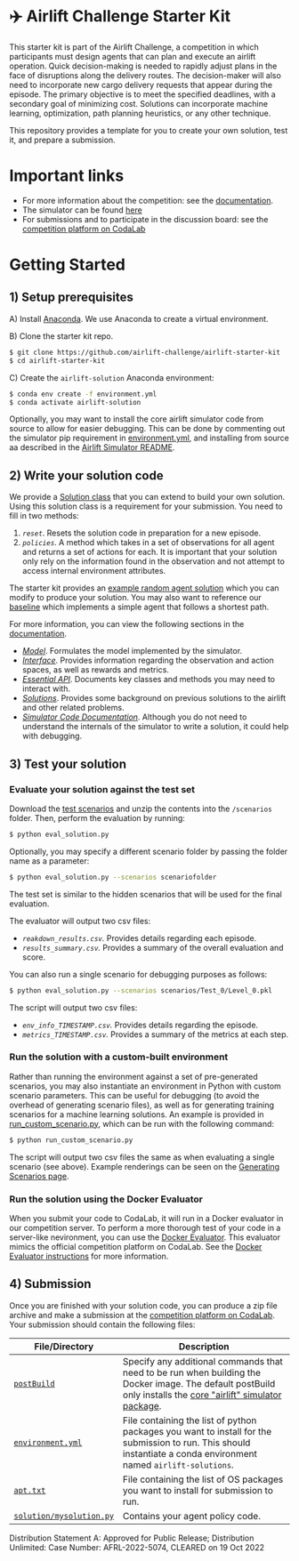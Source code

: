 # ✈️ Airlift Challenge Starter Kit

This starter kit is part of the Airlift Challenge, a competition in which participants must design agents that can plan and execute an airlift operation.
Quick decision-making is needed to rapidly adjust plans in the face of disruptions along the delivery routes.
The decision-maker will also need to incorporate new cargo delivery requests that appear during the episode.
The primary objective is to meet the specified deadlines, with a secondary goal of minimizing cost.
Solutions can incorporate machine learning, optimization, path planning heuristics, or any other technique.

This repository provides a template for you to create your own solution, test it, and prepare a submission.

# Important links
* For more information about the competition: see the [documentation](https://airlift-challenge.github.io/).
* The simulator can be found [here](https://github.com/airlift-challenge/airlift)
* For submissions and to participate in the discussion board: see the [competition platform on CodaLab][codalab]

# Getting Started

## 1) Setup prerequisites

A) Install [Anaconda](https://www.anaconda.com/distribution/).
We use Anaconda to create a virtual environment.

B) Clone the starter kit repo.
```bash
$ git clone https://github.com/airlift-challenge/airlift-starter-kit
$ cd airlift-starter-kit
```

C) Create the `airlift-solution` Anaconda environment:
```bash
$ conda env create -f environment.yml
$ conda activate airlift-solution
```
Optionally, you may want to install the core airlift simulator code from source to allow for easier debugging.
This can be done by commenting out the simulator pip requirement in [environment.yml](environment.yml), and installing from source aa described in the [Airlift Simulator README](https://github.com/airlift-challenge/airlift/blob/main/README.md#installing-with-pip). 

## 2) Write your solution code

We provide a [Solution class](https://airlift-challenge.github.io/chapters/API/essential_api.html#solutions) that you can extend to build your own solution. Using this solution class is a requirement for your submission.
You need to fill in two methods:
1) *`reset`*. Resets the solution code in preparation for a new episode.
2) *`policies`*. A method which takes in a set of observations for all agent and returns a set of actions for each.
It is important that your solution only rely on the information found in the observation and not attempt to access internal environment attributes. 

The starter kit provides an [example random agent solution](solution/mysolution.py) which you can modify to produce your solution.
You may also want to reference our [baseline](https://github.com/airlift-challenge/airlift/blob/main/airlift/solutions/baselines.py) which implements a simple agent that follows a shortest path.

For more information, you can view the following sections in the [documentation](https://airlift-challenge.github.io/).
* *[Model](https://airliftchallenge.com/chapters/ch2_model/main.html)*. Formulates the model implemented by the simulator.
* *[Interface](https://airliftchallenge.com/chapters/ch3_interface/main.html)*. Provides information regarding the observation and action spaces, as well as rewards and metrics.
* *[Essential API](https://airliftchallenge.com/chapters/API/essential_api.html)*. Documents key classes and methods you may need to interact with.
* *[Solutions](https://airliftchallenge.com/chapters/ch6_solutions/main.html)*. Provides some background on previous solutions to the airlift and other related problems.
* *[Simulator Code Documentation](https://airliftchallenge.com/chapters/API/environment.html)*. Although you do not need to understand the internals of the simulator to write a solution, it could help with debugging.

## 3) Test your solution

### Evaluate your solution against the test set
Download the [test scenarios](https://airliftchallenge.com/scenarios/airlift_test_scenarios.zip) and unzip the contents into the `/scenarios` folder.
Then, perform the evaluation by running:
```bash
$ python eval_solution.py
```
Optionally, you may specify a different scenario folder by passing the folder name as a parameter:
```bash
$ python eval_solution.py --scenarios scenariofolder
```
The test set is similar to the hidden scenarios that will be used for the final evaluation.

The evaluator will output two csv files:
* *`reakdown_results.csv`.* Provides details regarding each episode.
* *`results_summary.csv`.* Provides a summary of the overall evaluation and score.

You can also run a single scenario for debugging purposes as follows:
```bash
$ python eval_solution.py --scenarios scenarios/Test_0/Level_0.pkl
```
The script will output two csv files:
* *`env_info_TIMESTAMP.csv`.* Provides details regarding the episode.
* *`metrics_TIMESTAMP.csv`.* Provides a summary of the metrics at each step.


### Run the solution with a custom-built environment
Rather than running the environment against a set of pre-generated scenarios, you may also instantiate an environment in Python with custom scenario parameters.
This can be useful for debugging (to avoid the overhead of generating scenario files), as well as for generating training scenarios for a machine learning solutions.
An example is provided in [run_custom_scenario.py](run_custom_scenario.py), which can be run with the following command:
```bash
$ python run_custom_scenario.py
```
The script will output two csv files the same as when evaluating a single scenario (see above).
Example renderings can be seen on the [Generating Scenarios page](https://airlift-challenge.github.io/chapters/ch5_gen/main.html).


### Run the solution using the Docker Evaluator 
When you submit your code to CodaLab, it will run in a Docker evaluator in our competition server.
To perform a more thorough test of your code in a server-like nevironment, you can use the [Docker Evaluator](https://github.com/airlift-challenge/DockerEvaluator).
This evaluator mimics the official competition platform on CodaLab.
See the [Docker Evaluator instructions](https://github.com/airlift-challenge/DockerEvaluator#readme) for more information.

## 4) Submission
Once you are finished with your solution code, you can produce a zip file archive and make a submission at the [competition platform on CodaLab][codalab].
Your submission should contain the following files: 

**File/Directory** | **Description**
--- | ---
[`postBuild`](postBuild) | Specify any additional commands that need to be run when building the Docker image. The default postBuild only installs the [core "airlift" simulator package](https://github.com/airlift-challenge/airlift).
[`environment.yml`](environment.yml) | File containing the list of python packages you want to install for the submission to run. This should instantiate a conda environment named `airlift-solutions`.
[`apt.txt`](apt.txt) | File containing the list of OS packages you want to install for submission to run.
[`solution/mysolution.py`](solution/mysolution.py) | Contains your agent policy code.


Distribution Statement A: Approved for Public Release; Distribution Unlimited: Case Number: AFRL-2022-5074, CLEARED on 19 Oct 2022


[codalab]: https://codalab.lisn.upsaclay.fr/competitions/8335

